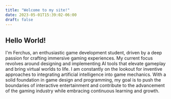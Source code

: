 ```yaml
---
title: "Welcome to my site!"
date: 2023-05-01T15:39:02-06:00
draft: false
---
```


## Hello World!

I'm Ferchus, an enthusiastic game development student, driven by a deep passion for crafting immersive gaming experiences. My current focus revolves around designing and implementing AI tools that elevate gameplay and bring virtual worlds to life. I am constantly on the lookout for inventive approaches to integrating artificial intelligence into game mechanics. With a solid foundation in game design and programming, my goal is to push the boundaries of interactive entertainment and contribute to the advancement of the gaming industry while embracing continuous learning and growth.

